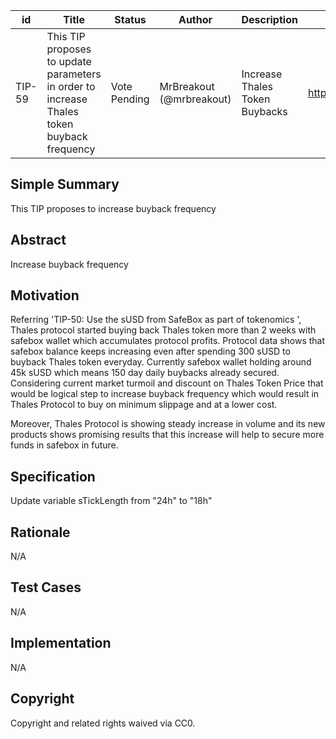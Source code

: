 | id | Title | Status | Author | Description | Discussions to | Created |
| ----------- | ----------- | ----------- | ----------- | ----------- | ----------- | ----------- |
| TIP-59 | This TIP proposes to update parameters in order to increase Thales token buyback frequency | Vote Pending | MrBreakout (@mrbreakout) | Increase Thales Token Buybacks | https://discord.gg/8bzFdpGTrp | 2022-06-16
 
## Simple Summary
 
This TIP proposes to increase buyback frequency

## Abstract
 
Increase buyback frequency
 
## Motivation
 
Referring  'TIP-50: Use the sUSD from SafeBox as part of tokenomics ', Thales protocol started buying back Thales token more than 2 weeks with safebox wallet which accumulates protocol profits. Protocol data shows that safebox balance keeps increasing even after spending 300 sUSD to buyback Thales token everyday. Currently safebox wallet holding around 45k sUSD which means 150 day daily buybacks already secured. Considering current market turmoil and discount on Thales Token Price that would be logical step to increase buyback frequency which would result in Thales Protocol to buy on minimum slippage and at a lower cost.

Moreover, Thales Protocol is showing steady increase in volume and its new products shows promising results that this increase will help to secure more funds in safebox in future.
 
## Specification
 
Update variable sTickLength from "24h" to "18h"

## Rationale
N/A
## Test Cases
N/A
## Implementation
N/A
## Copyright
Copyright and related rights waived via CC0.
